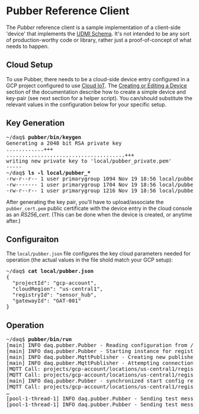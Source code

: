# Pubber Reference Client

The _Pubber_ reference client is a sample implementation of a client-side 'device' that implements
the [UDMI Schema](../schemas/udmi/README.md). It's not intended to be any sort of production-worthy
code or library, rather just a proof-of-concept of what needs to happen.

## Cloud Setup

To use Pubber, there needs to be a cloud-side device entry configured in a GCP project configured to
use [Cloud IoT](https://cloud.google.com/iot/docs/). The
[Creating or Editing a Device](https://cloud.google.com/iot/docs/how-tos/devices#creating_or_editing_a_device)
section of the documentation describe how to create a simple device and key-pair (see next section for
a helper script). You can/should substitute the relevant values in the configuration below for your specific setup.

## Key Generation

<pre>
~/daq$ <b>pubber/bin/keygen</b>
Generating a 2048 bit RSA private key
............+++
......................................+++
writing new private key to 'local/pubber_private.pem'
-----
~/daq$ <b>ls -l local/pubber_*</b>
-rw-r--r-- 1 user primarygroup 1094 Nov 19 18:56 local/pubber_cert.pem
-rw------- 1 user primarygroup 1704 Nov 19 18:56 local/pubber_private.pem
-rw-r--r-- 1 user primarygroup 1216 Nov 19 18:56 local/pubber_private.pkcs8
</pre>

After generating the key pair, you'll have to upload/associate the `pubber_cert.pem` public certificate
with the device entry in the cloud console as an _RS256_cert_. (This can be done when the device is
created, or anytime after.)

## Configuraiton

The `local/pubber.json` file configures the key cloud parameters needed for operation
(the actual values in the file shold match your GCP setup):
<pre>
~/daq$ <b>cat local/pubber.json</b>
{
  "projectId": "gcp-account",
  "cloudRegion": "us-central1",
  "registryId": "sensor_hub",
  "gatewayId": "GAT-001"
}
</pre>

## Operation

<pre>
~/daq$ <b>pubber/bin/run</b>
[main] INFO daq.pubber.Pubber - Reading configuration from /home/user/daq/local/pubber.json
[main] INFO daq.pubber.Pubber - Starting instance for registry sensor_hub
[main] INFO daq.pubber.MqttPublisher - Creating new publisher-client for GAT-001
[main] INFO daq.pubber.MqttPublisher - Attempting connection to sensor_hub:GAT-001
[MQTT Call: projects/gcp-account/locations/us-central1/registries/sensor_hub/devices/GAT-001] INFO daq.pubber.Pubber - Received new config daq.udmi.Message$Config@209307c7
[MQTT Call: projects/gcp-account/locations/us-central1/registries/sensor_hub/devices/GAT-001] INFO daq.pubber.Pubber - Starting executor with send message delay 2000
[main] INFO daq.pubber.Pubber - synchronized start config result true
[MQTT Call: projects/gcp-account/locations/us-central1/registries/sensor_hub/devices/GAT-001] INFO daq.pubber.Pubber - Sending state message for device GAT-001
&hellip;
[pool-1-thread-1] INFO daq.pubber.Pubber - Sending test message for sensor_hub/GAT-001
[pool-1-thread-1] INFO daq.pubber.Pubber - Sending test message for sensor_hub/GAT-001
</pre>
